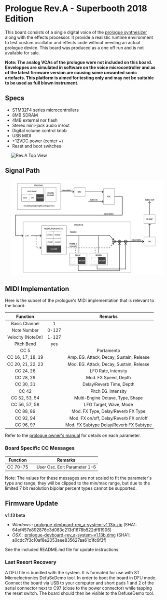 # Prologue Rev.A - Superbooth 2018 Edition

This board consists of a single digital voice of the [prologue synthesizer](http://korg.com/prologue) along with the effects processor. It provide a realistic runtime environment to test custom oscillator and effects code without needing an actual prologue device. This board was produced as a one off run and is not available for sale.

**Note: The analog VCAs of the prologue were not included on this board. Enveloppes are simulated in software on the voice microcontroller and as of the latest firmware version are causing some unwanted sonic artefacts. This platform is aimed for testing only and may not be suitable to be used as full blown instrument.**

## Specs

* STM32F4 series microcontrollers
* 8MB SDRAM
* 4MB external nor flash
* Stereo mini-jack audio in/out
* Digital volume control knob
* USB MIDI
* +12VDC power (center +)
* Reset and boot switches

<img src="top.jpg" alt="Rev.A Top View" width="640px" hspace="20px"/>

## Signal Path

<img src="signalpath.png" alt="Rev.A Signal Path" width="640px" hspace="20px"/>

## MIDI Implementation

Here is the subset of the prologue's MIDI implementation that is relevant to the board:

|     Function      |             |  Remarks                                 |
|:-----------------:|:-----------:|:----------------------------------------:|
| Basic Channel     |      1      |                                          |
| Note Number       |    0-127    |                                          |
| Velocity (NoteOn) |    1-127    |                                          |
| Pitch Bend        |     yes     |                                          |
| CC 5              |             | Portamento                               |
| CC 16, 17, 18, 19 |             | Amp. EG. Attack, Decay, Sustain, Release | 
| CC 20, 21, 22, 23 |             | Mod. EG. Attack, Decay, Sustain, Release | 
| CC 24, 26         |             | LFO Rate, Intensity                      |
| CC 28, 29         |             | Mod. FX Speed, Depth                     |
| CC 30, 31         |             | Delay/Reverb Time, Depth                 |
| CC 42             |             | Pitch EG. Intensity                      |
| CC 52, 53, 54     |             | Multi-Engine Octave, Type, Shape         | 
| CC 56, 57, 58     |             | LFO Target, Wave, Mode                   | 
| CC 88, 89         |             | Mod. FX Type, Delay/Reverb FX Type       |
| CC 92, 94         |             | Mod. FX on/off, Delay/Reverb FX on/off   |
| CC 96, 97         |             | Mod. FX Subtype Delay/Reverb FX Subtype  |

Refer to the [prologue owner's manual](http://www.korg.com/us/support/download/manual/0/778/3798/) for details on each parameter.

### Board Specific CC Messages

|     Function      |             |  Remarks                                 |
|:-----------------:|:-----------:|:----------------------------------------:|
| CC 70-75          |             | User Osc. Edit Parameter 1-6             |

Note: The values for these messages are not scaled to fit the parameter's type and range, they will be clipped to the min/max range, but due to the limited 7 bit resolution bipolar percent types cannot be supported.

## Firmware Update

**v1.13 beta**
* *Windows* : [prologue-devboard-rev_a-system-v1.13b.zip](http://cdn.storage.korg.com/korg_SDK/prologue-devboard-rev_a-system-v1.13b.zip) (SHA1: 64ef457e892876c3d083c213d1678b522df81906)
* *OSX* : [prologue-devboard-rev_a-system-v1.13b.dmg](http://cdn.storage.korg.com/korg_SDK/prologue-devboard-rev_a-system-v1.13b.dmg) (SHA1: a0cdc7f3c10af8e2053aee835627aa61c1fc6f3f)

See the included README.md file for update instructions.

### Last Resort Recovery

A DFU file is bundled with the system. It is formated for use with ST Microelectronics DefuSeDemo tool.
In order to boot the board in DFU mode. Connect the board via USB to your computer and short pads 1 and 2 of the serial connector next to C97 (close to the power connector) while tapping the reset switch. The board should then be visible to the DefuseDemo tool.

